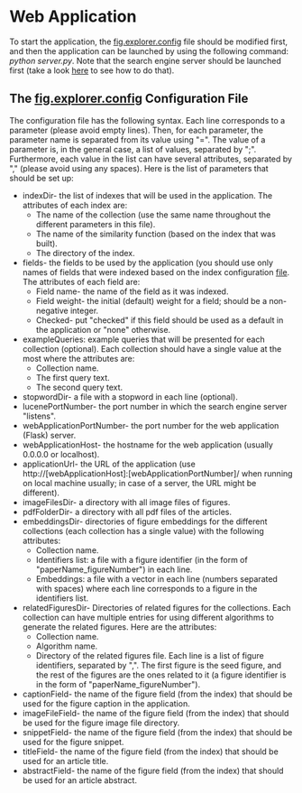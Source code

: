 # Web Application

To start the application, the [fig.explorer.config](https://github.com/saarku/fig-explorer/blob/master/fig.explorer.config) file should be modified first, and then the application can be launched by using the following command: *python server.py*. 
Note that the search engine server should be launched first (take a look [here](https://github.com/saarku/fig-explorer/tree/master/lucene-server) to see how to do that).

## The [fig.explorer.config](https://github.com/saarku/fig-explorer/blob/master/fig.explorer.config) Configuration File
The configuration file has the following syntax. Each line corresponds to a parameter (please avoid empty lines). Then, for each parameter, the parameter name is separated from its value using "=". The value of a parameter is, in the general case, a list of values, separated by ";". Furthermore, each value in the list can have several attributes, separated by "," (please avoid using any spaces). Here is the list of parameters that should be set up:

* indexDir- the list of indexes that will be used in the application. The attributes of each index are:
  * The name of the collection (use the same name throughout the different parameters in this file).
  * The name of the similarity function (based on the index that was built).
  * The directory of the index.
* fields- the fields to be used by the application (you should use only names of fields that were indexed based on the index configuration [file](https://github.com/saarku/fig-explorer/blob/master/lucene-server/index.builder.config). The attributes of each field are:
    * Field name- the name of the field as it was indexed.
    * Field weight- the initial (default) weight for a field; should be a non-negative integer.
    * Checked- put "checked" if this field should be used as a default in the application or "none" otherwise.
* exampleQueries: example queries that will be presented for each collection (optional). Each collection should have a single value at the most where the attributes are:
    * Collection name.
    * The first query text.
    * The second query text.
* stopwordDir- a file with a stopword in each line (optional).
* lucenePortNumber- the port number in which the search engine server "listens".
* webApplicationPortNumber- the port number for the web application (Flask) server.
* webApplicationHost- the hostname for the web application (usually 0.0.0.0 or localhost).
* applicationUrl- the URL of the application (use http://[webApplicationHost]:[webApplicationPortNumber]/ when running on local machine usually; in case of a server, the URL might be different).
* imageFilesDir- a directory with all image files of figures.
* pdfFolderDir- a directory with all pdf files of the articles.
* embeddingsDir- directories of figure embeddings for the different collections (each collection has a single value) with the following attributes:
    * Collection name.
    * Identifiers list: a file with a figure identifier (in the form of "paperName_figureNumber") in each line.
    * Embeddings: a file with a vector in each line (numbers separated with spaces) where each line corresponds to a figure in the identifiers list.
* relatedFiguresDir- Directories of related figures for the collections. Each collection can have multiple entries for using different algorithms to generate the related figures. Here are the attributes:
    * Collection name.
    * Algorithm name.
    * Directory of the related figures file. Each line is a list of figure identifiers, separated by ",". The first figure is the seed figure, and the rest of the figures are the ones related to it (a figure identifier is in the form of "paperName_figureNumber").
* captionField- the name of the figure field (from the index) that should be used for the figure caption in the application.
* imageFileField- the name of the figure field (from the index) that should be used for the figure image file directory.
* snippetField- the name of the figure field (from the index) that should be used for the figure snippet.
* titleField- the name of the figure field (from the index) that should be used for an article title.
* abstractField- the name of the figure field (from the index) that should be used for an article abstract.
